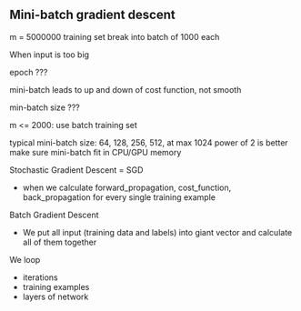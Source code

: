 ## Mini-batch gradient descent
m = 5000000 training set
break into batch of 1000 each

When input is too big

epoch ???

mini-batch leads to up and down of cost function, not smooth

min-batch size ???

m <= 2000: use batch training set

typical mini-batch size: 64, 128, 256, 512, at max 1024
power of 2 is better
make sure mini-batch fit in CPU/GPU memory


Stochastic Gradient Descent = SGD
 - when we calculate forward_propagation, cost_function, back_propagation for every single training example

Batch Gradient Descent
 - We put all input (training data and labels) into giant vector and calculate all of them together


We loop
 - iterations
 - training examples
 - layers of network

